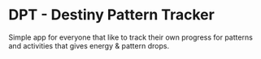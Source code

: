 # DPT - Destiny Pattern Tracker
Simple app for everyone that like to track their own progress for patterns and activities that gives energy &amp; pattern drops.
